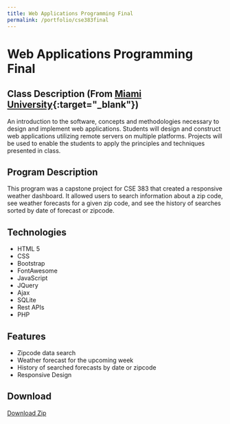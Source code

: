 ```yaml
---
title: Web Applications Programming Final
permalink: /portfolio/cse383final
---
```

# Web Applications Programming Final

## Class Description (From [Miami University](https://www.miamioh.edu/cec/academics/departments/cse/academics/course-descriptions/cse-383/index.html){:target="_blank"})
An introduction to the software, concepts and methodologies necessary to design and implement web applications. Students will design and construct web applications utilizing remote servers on multiple platforms. Projects will be used to enable the students to apply the principles and techniques presented in class.

## Program Description
This program was a capstone project for CSE 383 that created a responsive weather dashboard.  It allowed users to search information about a zip code, see weather forecasts for a given zip code, and see the history of searches sorted by date of forecast or zipcode.

## Technologies
* HTML 5
* CSS
* Bootstrap
* FontAwesome
* JavaScript
* JQuery
* Ajax
* SQLite
* Rest APIs
* PHP

## Features
* Zipcode data search
* Weather forecast for the upcoming week
* History of searched forecasts by date or zipcode
* Responsive Design

## Download
[Download Zip](/assets/portfolio/cse383_final.zip)